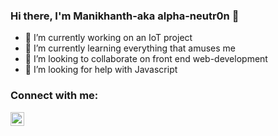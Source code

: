 ### Hi there, I'm Manikhanth-aka alpha-neutr0n 👋


- 🔭 I’m currently working on an IoT project
- 🌱 I’m currently learning everything that amuses me
- 👯 I’m looking to collaborate on front end web-development
- 🤔 I’m looking for help with Javascript

### Connect with me:

[<img align="left" alt="alpha-neutr0n | LinkedIn" width="22px" src="https://cdn.jsdelivr.net/npm/simple-icons@v3/icons/linkedin.svg" />][linkedin]
<!--[<img align="left" alt="codeSTACKr | Instagram" width="22px" src="https://cdn.jsdelivr.net/npm/simple-icons@v3/icons/instagram.svg" />][instagram]-->
[linkedin]: https://www.linkedin.com/in/manikanth-katti-0a1155184/
